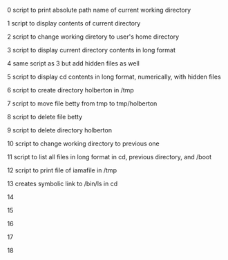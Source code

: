 0 script to print absolute path name of current working directory

1 script to display contents of current directory

2 script to change working diretory to user's home directory

3 script to display current directory contents in long format

4 same script as 3 but add hidden files as well

5 script to display cd contents in long format, numerically, with hidden files

6 script to create directory holberton in /tmp 

7 script to move file betty from tmp to tmp/holberton

8 script to delete file betty

9 script to delete directory holberton

10 script to change working directory to previous one 

11 script to list all files in long format in cd, previous directory, and /boot

12 script to print file of iamafile in /tmp

13 creates symbolic link to /bin/ls in cd

14 

15

16

17

18